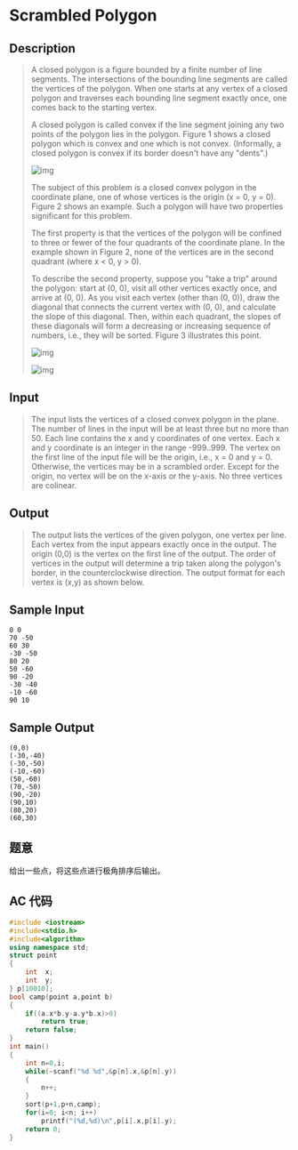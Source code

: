 # Scrambled Polygon

## **Description**

> A closed polygon is a figure bounded by a finite number of line segments. The intersections of the bounding line segments are called the vertices of the polygon. When one starts at any vertex of a closed polygon and traverses each bounding line segment exactly once, one comes back to the starting vertex.
>
> A closed polygon is called convex if the line segment joining any two points of the polygon lies in the polygon. Figure 1 shows a closed polygon which is convex and one which is not convex. (Informally, a closed polygon is convex if its border doesn't have any "dents".)
>
> ![img](https://www.dreamwings.cn/wp-content/uploads/2016/09/2007_1.jpg)
>
> The subject of this problem is a closed convex polygon in the coordinate plane, one of whose vertices is the origin (x = 0, y = 0). Figure 2 shows an example. Such a polygon will have two properties significant for this problem.
>
> The first property is that the vertices of the polygon will be confined to three or fewer of the four quadrants of the coordinate plane. In the example shown in Figure 2, none of the vertices are in the second quadrant (where x < 0, y > 0).
>
> To describe the second property, suppose you "take a trip" around the polygon: start at (0, 0), visit all other vertices exactly once, and arrive at (0, 0). As you visit each vertex (other than (0, 0)), draw the diagonal that connects the current vertex with (0, 0), and calculate the slope of this diagonal. Then, within each quadrant, the slopes of these diagonals will form a decreasing or increasing sequence of numbers, i.e., they will be sorted. Figure 3 illustrates this point.
>
> ![img](https://www.dreamwings.cn/wp-content/uploads/2016/09/2007_2.jpg)
>
> ![img](https://www.dreamwings.cn/wp-content/uploads/2016/09/2007_3.jpg)



## **Input**

> The input lists the vertices of a closed convex polygon in the plane. The number of lines in the input will be at least three but no more than 50. Each line contains the x and y coordinates of one vertex. Each x and y coordinate is an integer in the range -999..999. The vertex on the first line of the input file will be the origin, i.e., x = 0 and y = 0. Otherwise, the vertices may be in a scrambled order. Except for the origin, no vertex will be on the x-axis or the y-axis. No three vertices are colinear.



## **Output**

> The output lists the vertices of the given polygon, one vertex per line. Each vertex from the input appears exactly once in the output. The origin (0,0) is the vertex on the first line of the output. The order of vertices in the output will determine a trip taken along the polygon's border, in the counterclockwise direction. The output format for each vertex is (x,y) as shown below.



## **Sample Input**

    0 0
    70 -50
    60 30
    -30 -50
    80 20
    50 -60
    90 -20
    -30 -40
    -10 -60
    90 10



## **Sample Output**

    (0,0)
    (-30,-40)
    (-30,-50)
    (-10,-60)
    (50,-60)
    (70,-50)
    (90,-20)
    (90,10)
    (80,20)
    (60,30)



## **题意**

给出一些点，将这些点进行极角排序后输出。



## **AC 代码**

```cpp
#include <iostream>
#include<stdio.h>
#include<algorithm>
using namespace std;
struct point
{
    int  x;
    int  y;
} p[10010];
bool camp(point a,point b)
{
    if((a.x*b.y-a.y*b.x)>0)
        return true;
    return false;
}
int main()
{
    int n=0,i;
    while(~scanf("%d %d",&p[n].x,&p[n].y))
    {
        n++;
    }
    sort(p+1,p+n,camp);
    for(i=0; i<n; i++)
        printf("(%d,%d)\n",p[i].x,p[i].y);
    return 0;
}
```

